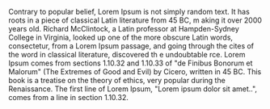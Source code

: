 Contrary to popular belief, Lorem Ipsum is not simply random text.
 It has roots in a piece of classical Latin literature from 45 BC, m
 aking it over 2000 years old. Richard McClintock, a Latin professor at 
 Hampden-Sydney College in Virginia, looked up one of the more obscure 
 Latin words, consectetur, from a Lorem Ipsum passage, and going
  through the cites of the word in classical literature, discovered th
  e undoubtable rce. Lorem Ipsum comes from sections 1.10.32 and 1.10.33 of "de Finibus Bonorum et Malorum" (The Extremes of Good and Evil) by Cicero, written in 45 BC. This book is a treatise on the theory of ethics, very popular during the Renaissance. The first line of Lorem Ipsum, "Lorem ipsum dolor sit amet..", comes from a line in section 1.10.32.
